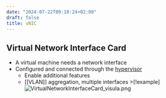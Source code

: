 ```yaml
---
date: "2024-07-22T09:10:24+02:00"
draft: false
title: vNIC
---
```


## Virtual Network Interface Card

-   A virtual machine needs a network interface
-   Configured and connected through the
    [hypervisor](/Notes/posts/Network/vitrual/hypervisor)
    -   Enable additional features
    -   \[\[VLAN\]\] aggregation, multiple interfaces >\[!example\]
        ![VirtualNetworkInterfaceCard_visula.png](/Notes/VirtualNetworkInterfaceCard_visula.png)
